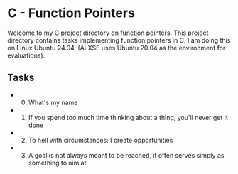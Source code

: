 # C - Function Pointers

Welcome to my C project directory on function pointers. This project directory contains tasks implementing function pointers in C. I am doing this on Linux Ubuntu 24.04. (ALXSE uses Ubuntu 20.04 as the environment for evaluations).

## Tasks

- 0. What's my name
- 1. If you spend too much time thinking about a thing, you'll never get it done
- 2. To hell with circumstances; I create opportunities
- 3. A goal is not always meant to be reached, it often serves simply as something to aim at
